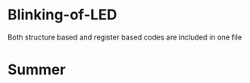 # Blinking-of-LED
Both structure based and register based codes are included in one file

# Summer


